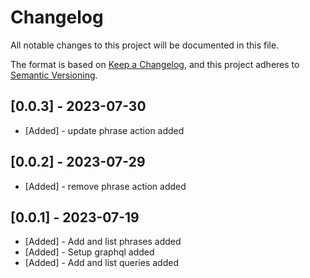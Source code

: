 # Changelog

All notable changes to this project will be documented in this file.

The format is based on [Keep a Changelog](https://keepachangelog.com/en/1.0.0/),
and this project adheres to [Semantic Versioning](https://semver.org/spec/v2.0.0.html).

## [0.0.3] - 2023-07-30

- [Added] - update phrase action added

## [0.0.2] - 2023-07-29

- [Added] - remove phrase action added

## [0.0.1] - 2023-07-19

- [Added] - Add and list phrases added
- [Added] - Setup graphql added
- [Added] - Add and list queries added

